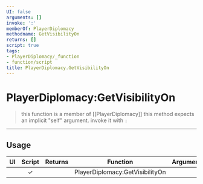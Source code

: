 ```yaml
---
UI: false
arguments: []
invoke: ':'
memberOf: PlayerDiplomacy
methodname: GetVisibilityOn
returns: []
script: true
tags:
- PlayerDiplomacy/_function
- function/script
title: PlayerDiplomacy.GetVisibilityOn
---
```

# PlayerDiplomacy:GetVisibilityOn
> this function is a member of [[PlayerDiplomacy]]
> this method expects an implicit "self" argument. invoke it with `:`
-----
## Usage
|  UI | Script | Returns | Function | Arguments |
|:---:|:------:|-------:|:--------:|:---------|
| |✓||PlayerDiplomacy:GetVisibilityOn||
